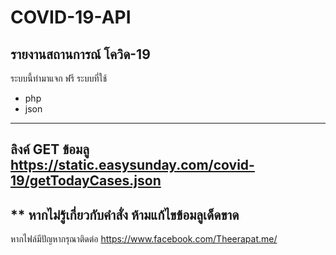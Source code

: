 # COVID-19-API
รายงานสถานการณ์ โควิด-19 
--------
ระบบนี้ทำมาแจก ฟรี 
ระบบที่ใช้
- php
- json
-----
ลิงค์ GET ข้อมลู
https://static.easysunday.com/covid-19/getTodayCases.json
--------
** หากไม่รู้เกี่ยวกับคำสั่ง ห้ามแก้ไขข้อมลูเด็ดขาด
---------------
หากไฟล์มีปัญหากรุณาติดต่อ 
https://www.facebook.com/Theerapat.me/
